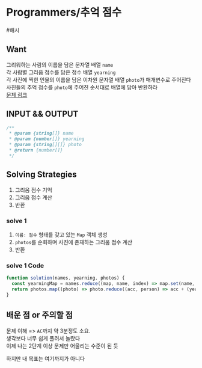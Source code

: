 # Programmers/추억 점수

#해시

## Want

그리워하는 사람의 이름을 담은 문자열 배열 `name`  
각 사람별 그리움 점수를 담은 정수 배열 `yearning`  
각 사진에 찍힌 인물의 이름을 담은 이차원 문자열 배열 `photo`가 매개변수로 주어진다  
사진들의 추억 점수를 `photo`에 주어진 순서대로 배열에 담아 반환하라  
[문제 링크](https://school.programmers.co.kr/learn/courses/30/lessons/176963)

## INPUT && OUTPUT

```js
/**
 * @param {string[]} name
 * @param {number[]} yearning
 * @param {string[][]} photo
 * @return {number[]}
 */
```

## Solving Strategies

1. 그리움 점수 기억
2. 그리움 점수 계산
3. 반환

### solve 1

1. `이름: 점수` 형태를 갖고 있는 `Map` 객체 생성
2. `photos`를 순회하며 사진에 존재하는 그리움 점수 계산
3. 반환

### solve 1 Code

```js
function solution(names, yearning, photos) {
  const yearningMap = names.reduce((map, name, index) => map.set(name, yearning[index]), new Map());
  return photos.map((photo) => photo.reduce((acc, person) => acc + (yearningMap.get(person) ?? 0), 0));
}
```

## 배운 점 or 주의할 점

문제 이해 => `AC`까지 약 3분정도 소요.  
생각보다 너무 쉽게 풀려서 놀랐다  
이제 나는 2단계 이상 문제만 어울리는 수준이 된 듯

하지만 내 목표는 여기까지가 아니다
